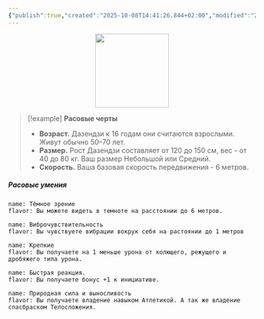 ```yaml
---
{"publish":true,"created":"2025-10-08T14:41:26.844+02:00","modified":"2025-10-24T15:53:00.715+02:00","published":"2025-10-24T15:53:00.715+02:00","tags":["расы"],"cssclasses":"","socialImage":"!Assets/heroictoken_dajen.png","image":"!Assets/heroictoken_dajen.png"}
---
```


<p align="center">
  <img src="heroictoken_dajen.png" width="150">
</p>

>[!example] **Расовые черты**
>- **Возраст.** Дазендзи к 16 годам они считаются взрослыми. Живут обычно 50–70 лет.   
>- **Размер.** Рост Дазендзи составляет от 120 до 150 см, вес - от 40 до 80 кг. Ваш размер Небольшой или Средний. 
>- **Скорость.**  Ваша базовая скорость передвижения - 6 метров.
#####  Расовые умения
```ds-ab
name: Тёмное зрение
flavor: Вы можете видеть в темноте на расстоянии до 6 метров.
```
```ds-ab
name: Виброчувствительность
flavor: Вы чувствуете вибрации вокрук себя на растоянии до 1 метров 
```
```ds-ab
name: Крепкие
flavor: Вы получаете на 1 меньше урона от колющего, режущего и дробяжего типа урона.
```
```ds-ab
name: Быстрая реакция.
flavor: Вы получаете бонус +1 к инициативе.
```
```ds-ab
name: Природная сила и выносливость
flavor: Вы получаете владение навыком Атлетикой. А так же владение спасбраском Телосложения. 